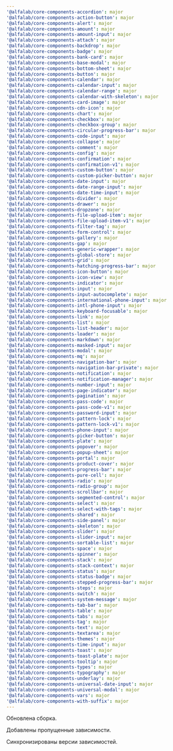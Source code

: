 ```yaml
---
'@alfalab/core-components-accordion': major
'@alfalab/core-components-action-button': major
'@alfalab/core-components-alert': major
'@alfalab/core-components-amount': major
'@alfalab/core-components-amount-input': major
'@alfalab/core-components-attach': major
'@alfalab/core-components-backdrop': major
'@alfalab/core-components-badge': major
'@alfalab/core-components-bank-card': major
'@alfalab/core-components-base-modal': major
'@alfalab/core-components-bottom-sheet': major
'@alfalab/core-components-button': major
'@alfalab/core-components-calendar': major
'@alfalab/core-components-calendar-input': major
'@alfalab/core-components-calendar-range': major
'@alfalab/core-components-calendar-with-skeleton': major
'@alfalab/core-components-card-image': major
'@alfalab/core-components-cdn-icon': major
'@alfalab/core-components-chart': major
'@alfalab/core-components-checkbox': major
'@alfalab/core-components-checkbox-group': major
'@alfalab/core-components-circular-progress-bar': major
'@alfalab/core-components-code-input': major
'@alfalab/core-components-collapse': major
'@alfalab/core-components-comment': major
'@alfalab/core-components-config': major
'@alfalab/core-components-confirmation': major
'@alfalab/core-components-confirmation-v1': major
'@alfalab/core-components-custom-button': major
'@alfalab/core-components-custom-picker-button': major
'@alfalab/core-components-date-input': major
'@alfalab/core-components-date-range-input': major
'@alfalab/core-components-date-time-input': major
'@alfalab/core-components-divider': major
'@alfalab/core-components-drawer': major
'@alfalab/core-components-dropzone': major
'@alfalab/core-components-file-upload-item': major
'@alfalab/core-components-file-upload-item-v1': major
'@alfalab/core-components-filter-tag': major
'@alfalab/core-components-form-control': major
'@alfalab/core-components-gallery': major
'@alfalab/core-components-gap': major
'@alfalab/core-components-generic-wrapper': major
'@alfalab/core-components-global-store': major
'@alfalab/core-components-grid': major
'@alfalab/core-components-hatching-progress-bar': major
'@alfalab/core-components-icon-button': major
'@alfalab/core-components-icon-view': major
'@alfalab/core-components-indicator': major
'@alfalab/core-components-input': major
'@alfalab/core-components-input-autocomplete': major
'@alfalab/core-components-international-phone-input': major
'@alfalab/core-components-intl-phone-input': major
'@alfalab/core-components-keyboard-focusable': major
'@alfalab/core-components-link': major
'@alfalab/core-components-list': major
'@alfalab/core-components-list-header': major
'@alfalab/core-components-loader': major
'@alfalab/core-components-markdown': major
'@alfalab/core-components-masked-input': major
'@alfalab/core-components-modal': major
'@alfalab/core-components-mq': major
'@alfalab/core-components-navigation-bar': major
'@alfalab/core-components-navigation-bar-private': major
'@alfalab/core-components-notification': major
'@alfalab/core-components-notification-manager': major
'@alfalab/core-components-number-input': major
'@alfalab/core-components-page-indicator': major
'@alfalab/core-components-pagination': major
'@alfalab/core-components-pass-code': major
'@alfalab/core-components-pass-code-v1': major
'@alfalab/core-components-password-input': major
'@alfalab/core-components-pattern-lock': major
'@alfalab/core-components-pattern-lock-v1': major
'@alfalab/core-components-phone-input': major
'@alfalab/core-components-picker-button': major
'@alfalab/core-components-plate': major
'@alfalab/core-components-popover': major
'@alfalab/core-components-popup-sheet': major
'@alfalab/core-components-portal': major
'@alfalab/core-components-product-cover': major
'@alfalab/core-components-progress-bar': major
'@alfalab/core-components-pure-cell': major
'@alfalab/core-components-radio': major
'@alfalab/core-components-radio-group': major
'@alfalab/core-components-scrollbar': major
'@alfalab/core-components-segmented-control': major
'@alfalab/core-components-select': major
'@alfalab/core-components-select-with-tags': major
'@alfalab/core-components-shared': major
'@alfalab/core-components-side-panel': major
'@alfalab/core-components-skeleton': major
'@alfalab/core-components-slider': major
'@alfalab/core-components-slider-input': major
'@alfalab/core-components-sortable-list': major
'@alfalab/core-components-space': major
'@alfalab/core-components-spinner': major
'@alfalab/core-components-stack': major
'@alfalab/core-components-stack-context': major
'@alfalab/core-components-status': major
'@alfalab/core-components-status-badge': major
'@alfalab/core-components-stepped-progress-bar': major
'@alfalab/core-components-steps': major
'@alfalab/core-components-switch': major
'@alfalab/core-components-system-message': major
'@alfalab/core-components-tab-bar': major
'@alfalab/core-components-table': major
'@alfalab/core-components-tabs': major
'@alfalab/core-components-tag': major
'@alfalab/core-components-text': major
'@alfalab/core-components-textarea': major
'@alfalab/core-components-themes': major
'@alfalab/core-components-time-input': major
'@alfalab/core-components-toast': major
'@alfalab/core-components-toast-plate': major
'@alfalab/core-components-tooltip': major
'@alfalab/core-components-types': major
'@alfalab/core-components-typography': major
'@alfalab/core-components-underlay': major
'@alfalab/core-components-universal-date-input': major
'@alfalab/core-components-universal-modal': major
'@alfalab/core-components-vars': major
'@alfalab/core-components-with-suffix': major
---
```


Обновлена сборка.

Добавлены пропущенные зависимости.

Синхронизированы версии зависимостей.

